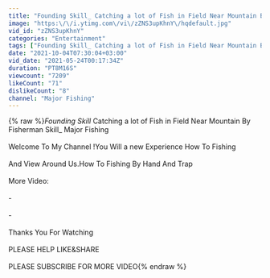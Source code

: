 ```yaml
---
title: "Founding Skill_ Catching a lot of Fish in Field Near Mountain By Fisherman Skill_ Major Fishing"
image: "https:\/\/i.ytimg.com\/vi\/zZNS3upKhnY\/hqdefault.jpg"
vid_id: "zZNS3upKhnY"
categories: "Entertainment"
tags: ["Founding Skill_ Catching a lot of Fish in Field Near Mountain By Fisherman Skill_ Major Fishing","Fishing","Founding"]
date: "2021-10-04T07:30:04+03:00"
vid_date: "2021-05-24T00:17:34Z"
duration: "PT8M16S"
viewcount: "7209"
likeCount: "71"
dislikeCount: "8"
channel: "Major Fishing"
---
```

{% raw %}_Founding Skill_ Catching a lot of Fish in Field Near Mountain By Fisherman Skill_ Major Fishing<br /><br />Welcome To My Channel !You Will a new Experience How To Fishing<br /><br />And View Around Us.How To Fishing By Hand And Trap<br /><br />More Video:<br /><br />-<br /><br />-<br /><br />Thanks You For Watching<br /><br />PLEASE HELP LIKE&amp;SHARE<br /><br />PLEASE SUBSCRIBE FOR MORE VIDEO{% endraw %}
